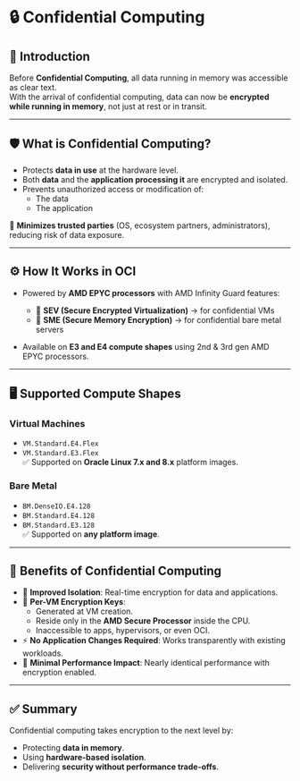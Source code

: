 # 🔒 Confidential Computing

## 📖 Introduction
Before **Confidential Computing**, all data running in memory was accessible as clear text.  
With the arrival of confidential computing, data can now be **encrypted while running in memory**, not just at rest or in transit.

---

## 🛡️ What is Confidential Computing?
- Protects **data in use** at the hardware level.  
- Both **data** and the **application processing it** are encrypted and isolated.  
- Prevents unauthorized access or modification of:
  - The data  
  - The application  

🔑 **Minimizes trusted parties** (OS, ecosystem partners, administrators), reducing risk of data exposure.

---

## ⚙️ How It Works in OCI
- Powered by **AMD EPYC processors** with AMD Infinity Guard features:
  - 🔐 **SEV (Secure Encrypted Virtualization)** → for confidential VMs  
  - 🔐 **SME (Secure Memory Encryption)** → for confidential bare metal servers  

- Available on **E3 and E4 compute shapes** using 2nd & 3rd gen AMD EPYC processors.  

---

## 🖥️ Supported Compute Shapes

### Virtual Machines
- `VM.Standard.E4.Flex`  
- `VM.Standard.E3.Flex`  
✅ Supported on **Oracle Linux 7.x and 8.x** platform images.

### Bare Metal
- `BM.DenseIO.E4.128`  
- `BM.Standard.E4.128`  
- `BM.Standard.E3.128`  
✅ Supported on **any platform image**.

---

## 🌟 Benefits of Confidential Computing
- 🔐 **Improved Isolation**: Real-time encryption for data and applications.  
- 🔑 **Per-VM Encryption Keys**:  
  - Generated at VM creation.  
  - Reside only in the **AMD Secure Processor** inside the CPU.  
  - Inaccessible to apps, hypervisors, or even OCI.  
- ⚡ **No Application Changes Required**: Works transparently with existing workloads.  
- 🚀 **Minimal Performance Impact**: Nearly identical performance with encryption enabled.

---

## ✅ Summary
Confidential computing takes encryption to the next level by:  
- Protecting **data in memory**.  
- Using **hardware-based isolation**.  
- Delivering **security without performance trade-offs**.  
